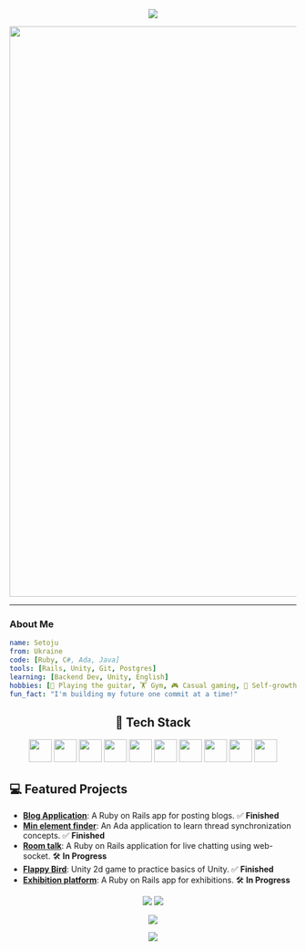 <p align="center">
  <img src="https://capsule-render.vercel.app/api?text=WELCOME&animation=fadeIn&type=waving&color=gradient&height=100"/>
</p>

<img src="https://media0.giphy.com/media/v1.Y2lkPTc5MGI3NjExdnpjdW1lYm5paWE3MXZtMmNqNnVqbjByaWNxM21wNDZpNng0aGc4cyZlcD12MV9pbnRlcm5hbF9naWZfYnlfaWQmY3Q9Zw/JPqYy2YajMoVglXq0e/giphy.gif" width="1000"/>

---

### About Me

```yaml
name: Setoju
from: Ukraine
code: [Ruby, C#, Ada, Java]
tools: [Rails, Unity, Git, Postgres]
learning: [Backend Dev, Unity, English]
hobbies: [🎸 Playing the guitar, 🏋️ Gym, 🎮 Casual gaming, 🧠 Self-growth]
fun_fact: "I'm building my future one commit at a time!"
```

<h2 align="center">🚀 Tech Stack</h2>
<p align="center"> 
  <img src="https://cdn.jsdelivr.net/gh/devicons/devicon/icons/ruby/ruby-original.svg" width="40" /> 
  <img src="https://cdn.jsdelivr.net/gh/devicons/devicon/icons/rails/rails-plain-wordmark.svg" width="40" /> 
  <img src="https://cdn.jsdelivr.net/gh/devicons/devicon/icons/java/java-original.svg" width="40" /> 
  <img src="https://cdn.jsdelivr.net/gh/devicons/devicon/icons/csharp/csharp-original.svg" width="40" /> 
  <img src="https://cdn.jsdelivr.net/gh/devicons/devicon/icons/postgresql/postgresql-original.svg" width="40" /> 
  <img src="https://cdn.jsdelivr.net/gh/devicons/devicon/icons/html5/html5-original.svg" width="40" /> 
  <img src="https://cdn.jsdelivr.net/gh/devicons/devicon/icons/css3/css3-original.svg" width="40" /> 
  <img src="https://cdn.jsdelivr.net/gh/devicons/devicon/icons/javascript/javascript-original.svg" width="40" />
  <img src="https://cdn.jsdelivr.net/gh/devicons/devicon/icons/bootstrap/bootstrap-original.svg" width="40" />
  <img src="https://cdn.jsdelivr.net/gh/devicons/devicon/icons/unity/unity-original.svg" width="40" /> 
</p>


## 💻 Featured Projects
- **[Blog Application](https://github.com/Setoju/rails-blog-application)**: A Ruby on Rails app for posting blogs. ✅ **Finished**
- **[Min element finder](https://github.com/Setoju/ThreadSynchronizationAda)**: An Ada application to learn thread synchronization concepts. ✅ **Finished**
- **[Room talk](https://github.com/Setoju?tab=repositories)**: A Ruby on Rails application for live chatting using web-socket. 🛠️ **In Progress**
- **[Flappy Bird](https://github.com/Setoju/FlappyBird)**: Unity 2d game to practice basics of Unity. ✅ **Finished**
- **[Exhibition platform](https://github.com/Setoju/exhibition_platform)**: A Ruby on Rails app for exhibitions. 🛠️ **In Progress**

<p align="center">
  <img src="https://github-readme-stats.vercel.app/api?username=Setoju&show_icons=true&theme=radical"/>
  <img src="https://github-readme-stats.vercel.app/api/top-langs/?username=Setoju&layout=compact&theme=radical"/>
</p>

<p align="center">
  <img src="https://github-readme-streak-stats.herokuapp.com/?user=Setoju&theme=radical"/>
</p>

<p align="center">
  <img src="https://capsule-render.vercel.app/api?section=footer&type=waving&color=gradient&height=100"/>
</p>
